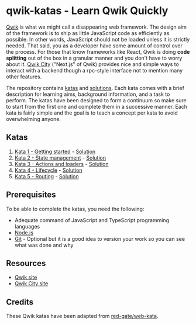 # qwik-katas - Learn Qwik Quickly

[Qwik](https://qwik.builder.io/) is what we might call a disappearing web framework. The design aim of the framework is to ship as little JavaScript code as efficiently as possible. In other words, JavaScript should not be loaded unless it is strictly needed. That said, you as a developer have some amount of control over the process. For those that know frameworks like React, Qwik is doing **code splitting** out of the box in a granular manner and you don't have to worry about it. [Qwik City](https://qwik.builder.io/qwikcity/overview/) ("Next.js" of Qwik) provides nice and simple ways to interact with a backend though a rpc-style interface not to mention many other features.

The repository contains [katas](katas/) and [solutions](solutions/). Each kata comes with a brief description for learning aims, background information, and a task to perform. The katas have been designed to form a continuum so make sure to start from the first one and complete them in a successive manner. Each kata is fairly simple and the goal is to teach a concept per kata to avoid overwhelming anyone.

## Katas

1. [Kata 1 - Getting started](katas/kata-01.md) - [Solution](solutions/kata-01)
2. [Kata 2 - State management](katas/kata-02.md) - [Solution](solutions/kata-02)
2. [Kata 3 - Actions and loaders](katas/kata-03.md) - [Solution](solutions/kata-03)
3. [Kata 4 - Lifecycle](katas/kata-04.md) - [Solution](solutions/kata-04)
4. [Kata 5 - Routing](katas/kata-05.md) - [Solution](solutions/kata-05)

## Prerequisites

To be able to complete the katas, you need the following:

* Adequate command of JavaScript and TypeScript programming languages
* [Node.js](https://nodejs.org/en/)
* [Git](https://git-scm.com/) - Optional but it is a good idea to version your work so you can see what was done and why

## Resources

* [Qwik site](https://qwik.builder.io/)
* [Qwik City site](https://qwik.builder.io/qwikcity/overview)

## Credits

These Qwik katas have been adapted from [red-gate/web-kata](https://github.com/red-gate/web-kata).
